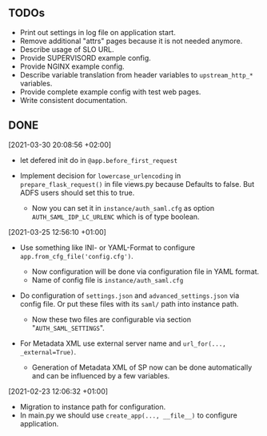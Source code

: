 TODOs
-----

* Print out settings in log file on application start.
* Remove additional "attrs" pages because it is not needed anymore.
* Describe usage of SLO URL.
* Provide SUPERVISORD example config.
* Provide NGINX example config.
* Describe variable translation from header variables to `upstream_http_*`
  variables.
* Provide complete example config with test web pages.
* Write consistent documentation.

DONE
----
[2021-03-30 20:08:56 +02:00]

* let defered init do in `@app.before_first_request`
* Implement decision for `lowercase_urlencoding` in `prepare_flask_request()`
  in file views.py because Defaults to false. But ADFS users should set this to
  true.

    * Now you can set it in `instance/auth_saml.cfg` as option
      `AUTH_SAML_IDP_LC_URLENC` which is of type boolean.

[2021-03-25 12:56:10 +01:00]

* Use something like INI- or YAML-Format to configure `app.from_cfg_file('config.cfg')`.

    * Now configuration will be done via configuration file in YAML format.
    * Name of config file is `instance/auth_saml.cfg`

* Do configuration of `settings.json` and `advanced_settings.json` via config file.
  Or put these files with its `saml/` path into instance path.

    * Now these two files are configurable via section "`AUTH_SAML_SETTINGS`".

* For Metadata XML use external server name and `url_for(..., _external=True)`.

    * Generation of Metadata XML of SP now can be done automatically and can be
      influenced by a few variables.

[2021-02-23 12:06:32 +01:00]

* Migration to instance path for configuration.
* In main.py we should use `create_app(..., __file__)` to configure application.
